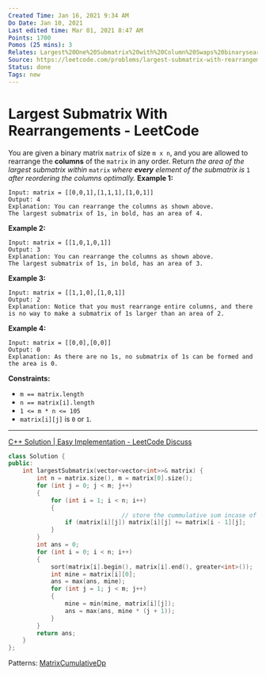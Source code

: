 ```yaml
---
Created Time: Jan 16, 2021 9:34 AM
Do Date: Jan 10, 2021
Last edited time: Mar 01, 2021 8:47 AM
Points: 1700
Pomos (25 mins): 3
Relates: Largest%20One%20Submatrix%20with%20Column%20Swaps%20binarysear%205e7965432f094672bf82ec385ade3689.md
Source: https://leetcode.com/problems/largest-submatrix-with-rearrangements/
Status: done
Tags: new
---
```


# Largest Submatrix With Rearrangements - LeetCode

You are given a binary matrix `matrix` of size `m x n`, and you are allowed to rearrange the **columns** of the `matrix` in any order.
Return *the area of the largest submatrix within* `matrix` *where **every** element of the submatrix is* `1` *after reordering the columns optimally.*
**Example 1:**
```
Input: matrix = [[0,0,1],[1,1,1],[1,0,1]]
Output: 4
Explanation: You can rearrange the columns as shown above.
The largest submatrix of 1s, in bold, has an area of 4.
```
**Example 2:**
```
Input: matrix = [[1,0,1,0,1]]
Output: 3
Explanation: You can rearrange the columns as shown above.
The largest submatrix of 1s, in bold, has an area of 3.
```
**Example 3:**
```
Input: matrix = [[1,1,0],[1,0,1]]
Output: 2
Explanation: Notice that you must rearrange entire columns, and there is no way to make a submatrix of 1s larger than an area of 2.
```
**Example 4:**
```
Input: matrix = [[0,0],[0,0]]
Output: 0
Explanation: As there are no 1s, no submatrix of 1s can be formed and the area is 0.
```
**Constraints:**
- `m == matrix.length`
- `n == matrix[i].length`
- `1 <= m * n <= 105`
- `matrix[i][j]` is `0` or `1`.
---
[C++ Solution | Easy Implementation - LeetCode Discuss](https://leetcode.com/problems/largest-submatrix-with-rearrangements/discuss/1020576/C%2B%2B-Solution-or-Easy-Implementation)
```cpp
class Solution {
public:
    int largestSubmatrix(vector<vector<int>>& matrix) {
        int n = matrix.size(), m = matrix[0].size(); 
        for (int j = 0; j < m; j++)
        {
            for (int i = 1; i < n; i++)
            {
								// store the cummulative sum incase of continuous streak
                if (matrix[i][j]) matrix[i][j] += matrix[i - 1][j];
            }
        }
        int ans = 0; 
        for (int i = 0; i < n; i++)
        {
            sort(matrix[i].begin(), matrix[i].end(), greater<int>());
            int mine = matrix[i][0];
            ans = max(ans, mine);
            for (int j = 1; j < m; j++)
            {
                mine = min(mine, matrix[i][j]); 
                ans = max(ans, mine * (j + 1));
            }
        }
        return ans;
    }
};
```
Patterns: [Matrix](Matrix.md)[Cumulative](Cumulative.md)[Dp](Dp.md)
